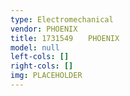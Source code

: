 ```yaml
---
type: Electromechanical
vendor: PHOENIX
title: 1731549　　PHOENIX
model: null
left-cols: []
right-cols: []
img: PLACEHOLDER
---
```

